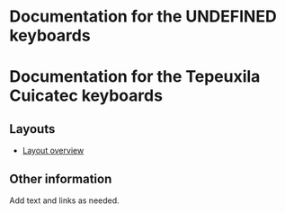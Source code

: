 # Documentation for the __UNDEFINED__ keyboards
# Documentation for the Tepeuxila Cuicatec keyboards

## Layouts

-   [Layout overview](layout.md)

## Other information

Add text and links as needed.

